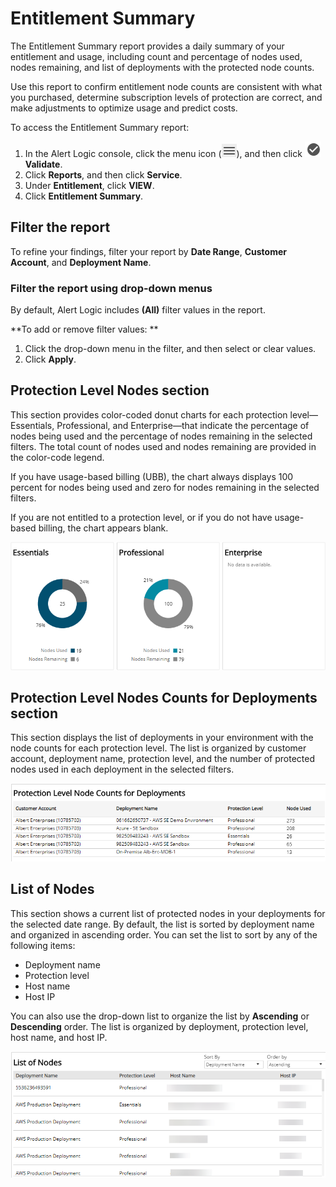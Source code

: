 # Entitlement Summary

The Entitlement Summary report provides a daily summary of your entitlement and usage, including count and percentage of nodes used, nodes remaining, and list of deployments with the protected node counts.

Use this report to confirm entitlement node counts are consistent with what you purchased, determine subscription levels of protection are correct, and make adjustments to optimize usage and predict costs.

To access the Entitlement Summary report:

1. In the Alert Logic console, click the menu icon (![](../../../../Resources/Images/dashboard/menu-icon.png)), and then click ![](../../../../Resources/Images/dashboard/validate-icon.png)**Validate**.
2. Click **Reports**, and then click **Service**.
3. Under **Entitlement**, click **VIEW**.
4. Click **Entitlement Summary**.

## Filter the report

To refine your findings, filter your report by  **Date Range**, **Customer Account**, and **Deployment Name**.

### Filter the report using drop-down menus

By default, Alert Logic includes **(All)** filter values in the report.

**To add or remove filter values: **

1. Click the drop-down menu in the filter, and then select or clear values.
2. Click **Apply**.

## Protection Level Nodes section

This section provides color-coded donut charts for each protection level—Essentials, Professional, and Enterprise—that indicate the percentage of nodes being used and the percentage of nodes remaining in the selected filters. The total count of nodes used and nodes remaining are provided in the color-code legend.

If you have  usage-based billing (UBB), the chart always displays 100 percent for nodes being used and zero for nodes remaining in the selected filters.

If you are not entitled to a protection level, or if you do not have usage-based billing, the chart appears blank.

![](../../../../Resources/Images/Reports/entitlement-summary/nodes.png)

## Protection Level Nodes Counts for Deployments section

This section displays the list of deployments in your environment with the node counts for each protection level. The list is organized by customer account, deployment name, protection level, and the number of protected nodes used in each deployment in the selected filters.

![](../../../../Resources/Images/Reports/entitlement-summary/list-of-protected-nodes.png)

## List of Nodes

This section shows a current list of protected nodes in your deployments for the selected date range. By default, the list is sorted by deployment name and organized in ascending order. You can set the list to sort by any of the following items:

* Deployment name
* Protection level
* Host name
* Host IP

You can also use the drop-down list to organize the list by **Ascending** or **Descending** order.  The list is organized by deployment, protection level, host name, and host IP.

![](../../../../Resources/Images/Reports/entitlement-summary/list-of-nodes.png)
